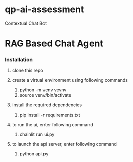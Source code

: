 # qp-ai-assessment
Contextual Chat Bot


# RAG Based Chat Agent

### Installation
1. clone this repo
   
3. create a virtual environment using following commands
    1. python -m venv vevnv
    2. source venv/bin/activate
       
4. install the required dependencies
    1. pip install -r requirements.txt
       
5. to run the ui, enter following command
    1. chainlit run ui.py
6. to launch the api server, enter following command
    1. python api.py
